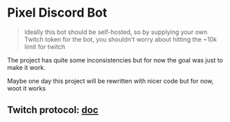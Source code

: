 # Pixel Discord Bot

> Ideally this bot should be self-hosted, so by supplying your own Twitch token for the bot, you shouldn't worry about hitting the ~10k limit for twitch

The project has quite some inconsistencies but for now the goal was just to make it work.

Maybe one day this project will be rewritten with nicer code but for now, woot it works

## Twitch protocol: [doc](./TWITCH.md)